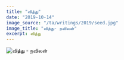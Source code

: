 ```yaml
---
title: "வித்து"
date: "2019-10-14"
image_source: "/ta/writings/2019/seed.jpg"
image_title: "வித்து- நவிலன்"
excerpt: வித்து
---
```


<!--more-->

![வித்து - நவிலன்](/ta/writings/2019/seed.jpg)